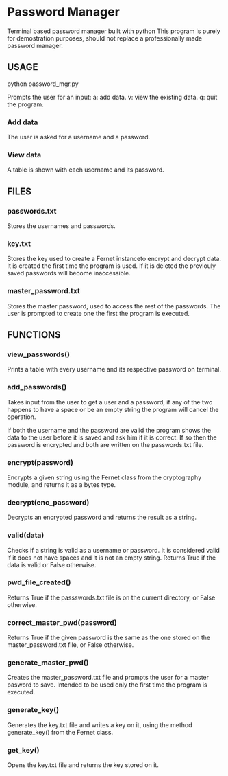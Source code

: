 # Password Manager
Terminal based password manager built with python
This program is purely for demostration purposes, should not replace a professionally made password manager.

## USAGE
python password_mgr.py

Prompts the user for an input:
    a: add data.
    v: view the existing data.
    q: quit the program.

### Add data
The user is asked for a username and a password.

### View data
A table is shown with each username and its password.


## FILES
### passwords.txt
Stores the usernames and passwords.

### key.txt
Stores the key used to create a Fernet instanceto encrypt and decrypt data. It is created the first time the program is used.
If it is deleted the previouly saved passwords will become inaccessible.

### master_password.txt
Stores the master password, used to access the rest of the passwords. The user is prompted to create one the first the program is executed.


## FUNCTIONS
### view_passwords()
Prints a table with every username and its respective password on terminal.

### add_passwords()
Takes input from the user to get a user and a password, if any of the two happens to have a space or be an empty string the program will cancel the operation.

If both the username and the password are valid the program shows the data to the user before it is saved and ask him if it is correct. If so then the password is encrypted and both are written on the passwords.txt file.

### encrypt(password)
Encrypts a given string using the Fernet class from the cryptography module, and returns it as a bytes type.

### decrypt(enc_password)
Decrypts an encrypted password and returns the result as a string.

### valid(data)
Checks if a string is valid as a username or password. It is considered valid if it does not have spaces and it is not an empty string. Returns True if the data is valid or False otherwise.

### pwd_file_created()
Returns True if the passswords.txt file is on the current directory, or False otherwise.

### correct_master_pwd(password)
Returns True if the given password is the same as the one stored on the master_password.txt file, or False otherwise.

### generate_master_pwd()
Creates the master_password.txt file and prompts the user for a master pasword to save. Intended to be used only the first time the program is executed.

### generate_key()
Generates the key.txt file and writes a key on it, using the method generate_key() from the Fernet class.

### get_key()
Opens the key.txt file and returns the key stored on it.
